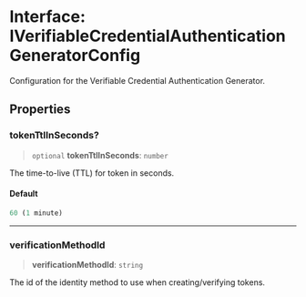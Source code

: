 # Interface: IVerifiableCredentialAuthenticationGeneratorConfig

Configuration for the Verifiable Credential Authentication Generator.

## Properties

### tokenTtlInSeconds?

> `optional` **tokenTtlInSeconds**: `number`

The time-to-live (TTL) for token in seconds.

#### Default

```ts
60 (1 minute)
```

***

### verificationMethodId

> **verificationMethodId**: `string`

The id of the identity method to use when creating/verifying tokens.
